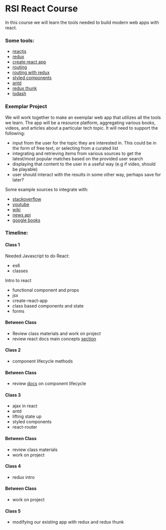 # RSI React Course

In this course we will learn the tools needed to build modern web apps with
react.

### Some tools:

- [reactjs](https://reactjs.org/)
- [redux](https://redux.js.org/)
- [create react app](https://github.com/facebook/create-react-app)
- [routing](https://reacttraining.com/react-router/)
- [routing with redux](https://github.com/faceyspacey/redux-first-router)
- [styled components](https://www.styled-components.com/)
- [antd](https://ant.design/)
- [redux thunk](https://github.com/reduxjs/redux-thunk)
- [lodash](https://lodash.com/docs/4.17.11)


### Exemplar Project

We will work together to make an exemplar web app that utilizes all the tools we
learn. The app will be a resource platform, aggregating various books, videos,
and articles about a particular tech topic. It will need to support the
following:

- input from the user for the topic they are interested in. This could be in the
  form of free text, or selecting from a curated list
- integrating and retrieving items from various sources to get the latest/most
  popular matches based on the provided user search
- displaying that content to the user in a useful way (e.g if video, should be
  playable)
- user should interact with the results in some other way, perhaps save for
  later?

Some example sources to integrate with: 
- [stackoverflow](https://api.stackexchange.com/docs) 
- [youtube](https://developers.google.com/youtube/v3/)
- [wiki](https://en.wikipedia.org/api/rest_v1/#!/Page_content/get_page_html_title)
- [news api](https://newsapi.org/)
- [google books](https://developers.google.com/books/docs/v1/using)


### Timeline:

#### Class 1

Needed Javascript to do React:
- es6
- classes

Intro to react

- functional component and props
- jsx
- create-react-app
- class based components and state
- forms

#### Between Class

- Review class materials and work on project
- review react docs main concepts [section](https://reactjs.org/docs/hello-world.html)

#### Class 2

- component lifecycle methods

#### Between Class

- review [docs](https://reactjs.org/docs/react-component.html) on component lifecycle

#### Class 3

- ajax in react
- antd
- lifting state up
- styled components
- react-router

#### Between Class

- review class materials
- work on project

#### Class 4

- redux intro

#### Between Class

- work on project

#### Class 5

- modifying our existing app with redux and redux thunk
